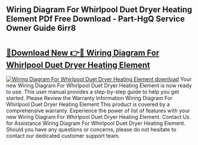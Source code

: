 ## Wiring Diagram For Whirlpool Duet Dryer Heating Element PDf Free Download - Part-HgQ Service Owner Guide 6irr8

# <h2><a href="http://dfj7ye8.blite.top/?on=Wiring+Diagram+For+Whirlpool+Duet+Dryer+Heating+Element">🔗Download New 👉🔴 Wiring Diagram For Whirlpool Duet Dryer Heating Element</a></h2>

[![Wiring Diagram For Whirlpool Duet Dryer Heating Element download](https://i.imgur.com/lujVjoI.png)](http://dfj7ye8.blite.top/?on=Wiring+Diagram+For+Whirlpool+Duet+Dryer+Heating+Element)
Your new Wiring Diagram For Whirlpool Duet Dryer Heating Element is now ready to use. This user manual provides a step-by-step guide to help you get started. Please Review the Warranty Information Wiring Diagram For Whirlpool Duet Dryer Heating Element This product is covered by a comprehensive warranty. Experience the power of list of features with your new Wiring Diagram For Whirlpool Duet Dryer Heating Element. Contact Us for Assistance Wiring Diagram For Whirlpool Duet Dryer Heating Element. Should you have any questions or concerns, please do not hesitate to contact our dedicated customer support team.
